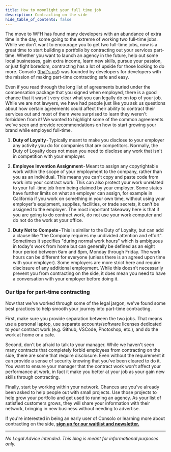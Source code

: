 ```yaml
---
title: How to moonlight your full time job
description: Contracting on the side
hide_table_of_contents: false
---
```


The move to WFH has found many developers with an abundance of extra time in the day, some going to the extreme of working two full-time jobs. While we don't want to encourage you to get two full-time jobs, now is a great time to start building a portfolio by contracting out your services part-time. Whether you want to launch an agency in the future, help out some local businesses, gain extra income, learn new skills, pursue your passion, or just fight boredom, contracting has a lot of upside for those looking to do more. Consolo ([that's us!](https://dev.us12.list-manage.com/subscribe?u=e08bc63eba2534c069fdbb91f&id=ad3ecdc097)) was founded by developers for developers with the mission of making part-time contracting safe and easy.

Even if you read through the long list of agreements buried under the compensation package that you signed when employed, there is a good chance that it wasn't very clear what you can legally do on top of your job. While we are not lawyers, we have had people just like you ask us questions about how certain agreements could affect their ability to contract their services out and most of them were surprised to learn they weren't forbidden from it! We wanted to highlight some of the common agreements we've seen and provide recommendations on how to start growing your brand while employed full-time.

1. **Duty of Loyalty** - Typically meant to make you disclose to your employer any activity you do for companies that are competitors. Normally, the Duty of Loyalty does not mean you need to disclose any work that isn't in competition with your employer.

2. **Employee Invention Assignment** - Meant to assign any copyrightable work within the scope of your employment to the company, rather than you as an individual. This means you can't copy and paste code from work into your contract work. This can also protect your work unrelated to your full-time job from being claimed by your employer. Some states have further limits on what an employer can assign, for example in California if you work on something in your own time, without using your employer's equipment, supplies, facilities, or trade secrets, it can't be assigned to the employer. The most important takeaway here is that if you are going to do contract work, do not use your work computer and do not do the work at your office.

3. **Duty Not to Compete** - This is similar to the Duty of Loyalty, but can add a clause like "the Company requires my undivided attention and effort". Sometimes it specifies "during normal work hours" which is ambiguous in today's work from home but can generally be defined as an eight hour period between 6am and 8pm, Monday through Friday. The work hours can be different for everyone (unless there is an agreed upon time with your employer). Some employers are more strict here and require disclosure of any additional employment. While this doesn't necessarily prevent you from contracting on the side, it does mean you need to have a conversation with your employer before doing it.

### Our tips for part-time contracting

Now that we've worked through some of the legal jargon, we've found some best practices to help smooth your journey into part-time contracting.

First, make sure you provide separation between the two jobs. That means use a personal laptop, use separate accounts/software licenses dedicated to your contract work (e.g. Github, VSCode, Photoshop, etc.), and do the work at home or a cafe.

Second, don't be afraid to talk to your manager. While we haven't seen many contracts that completely forbid employees from contracting on the side, there are some that require disclosure. Even without the requirement it can provide a sense of security knowing that you've been cleared to do it. You want to ensure your manager that the contract work won't affect your performance at work, in fact it make you better at your job as your gain new skills through contracting.

Finally, start by working within your network. Chances are you've already been asked to help people out with small projects. Use those projects to help grow your portfolio and get used to running an agency. As your list of satisfied customers grows, they will share your information with their network, bringing in new business without needing to advertise.

If you're interested in being an early user of Consolo or learning more about contracting on the side, [**sign up for our waitlist and newsletter.**](https://dev.us12.list-manage.com/subscribe?u=e08bc63eba2534c069fdbb91f&id=ad3ecdc097)

---

_No Legal Advice Intended. This blog is meant for informational purposes only._
